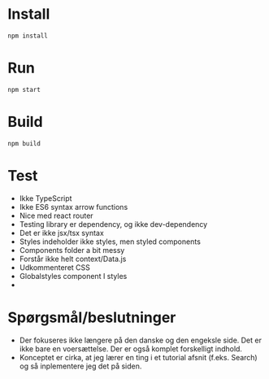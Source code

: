 # Install

`npm install`

# Run

`npm start`

# Build

`npm build`

# Test

- Ikke TypeScript
- Ikke ES6 syntax arrow functions
- Nice med react router
- Testing library er dependency, og ikke dev-dependency
- Det er ikke jsx/tsx syntax
- Styles indeholder ikke styles, men styled components
- Components folder a bit messy
- Forstår ikke helt context/Data.js
- Udkommenteret CSS
- Globalstyles component I styles
-

# Spørgsmål/beslutninger

- Der fokuseres ikke længere på den danske og den engeksle side. Det er ikke bare en voersættelse. Der er også komplet forskelligt indhold.
- Konceptet er cirka, at jeg lærer en ting i et tutorial afsnit (f.eks. Search) og så inplementere jeg det på siden.
